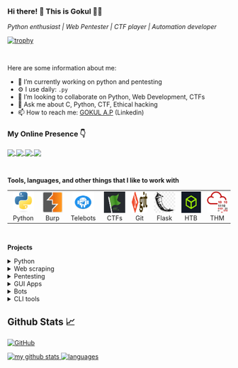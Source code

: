 
<!--
**gokulapap/gokulapap** is a ✨ _special_ ✨ repository because its `README.md` (this file) appears on your GitHub profile.

Here are some ideas to get you started:

- 🔭 I’m currently working on ...
- 🌱 I’m currently learning ...
- 👯 I’m looking to collaborate on ...
- 🤔 I’m looking for help with ...
- 💬 Ask me about ...
- 📫 How to reach me: ...
- 😄 Pronouns: ...
- ⚡ Fun fact: ...
-->

### Hi there! 👋 This is Gokul 👨‍💻

*Python enthusiast | Web Pentester | CTF player | Automation developer*

[![trophy](https://github-profile-trophy.vercel.app/?username=gokulapap&theme=onedark&row=1&margin-w=2&margin-h=2)](https://github.com/gokulapap)

<br>

Here are some information about me:

- 🔭 I’m currently working on python and pentesting
- ⚙️ I use daily: `.py`
- 👯 I’m looking to collaborate on Python, Web Development, CTFs
- 💬 Ask me about C, Python, CTF, Ethical hacking
- 📫 How to reach me: [GOKUL A.P](https://www.linkedin.com/in/gokulap) (Linkedin)

### My Online Presence 👇
<p>
<a href="https://www.instagram.com/gokulapap/" target="blank">
<img align="center" src="https://img.shields.io/badge/Instagram-E4405F?style=for-the-badge&logo=instagram&logoColor=white"/>
</a>

<a href="https://www.linkedin.com/in/gokulap" target="blank">
<img align="center" src="https://img.shields.io/badge/LinkedIn-0077B5?style=for-the-badge&logo=linkedin&logoColor=white"/>
</a>
  
<a href="https://gokulap.hashnode.dev/" target="blank">
<img align="center" src="https://img.shields.io/badge/Hashnode-2962FF?style=for-the-badge&logo=hashnode&logoColor=white"/>
</a>
  
<a href="https://www.youtube.com/c/CodingWithGokul" target="blank">
<img align="center" src="https://img.shields.io/badge/Youtube-c4302b?style=for-the-badge&logo=youtube&logoColor=white"/>
</a>  
</p>

<!--
### Hack the box and Try hack me badges
-->


<br>

**Tools, languages, and other things that I like to work with**

<table>
  <tr>
      <td align="center" width="96">
      <a href="#macropower-tech">
        <img src="./img/python.svg" width="48" height="48" alt="C" />
      </a>
      <br>Python
     </td>

   <td align="center"  width="96">
      <a href="#macropower-tech">
        <img src="./img/burp.jpeg" width="48" height="48" alt="MySQL" />
      </a>
      <br>Burp
    </td>

   <td align="center"  width="96">
      <a href="#macropower-tech">
        <img src="./img/telebot.png" width="48" height="48" alt="MySQL" />
      </a>
      <br>Telebots
    </td>

   <td align="center"  width="96">
      <a href="#macropower-tech">
        <img src="./img/ctf.png" width="48" height="48" alt="MySQL" />
      </a>
      <br>CTFs
    </td>

   <td align="center"  width="96">
      <a href="#macropower-tech">
        <img src="./img/git.svg" width="48" height="48" alt="MySQL" />
      </a>
      <br>Git
    </td>

   <td align="center"  width="96">
      <a href="#macropower-tech">
        <img src="./img/flask.jpeg" width="48" height="48" alt="MySQL" />
      </a>
      <br>Flask
    </td>

   <td align="center"  width="96">
      <a href="#macropower-tech">
        <img src="./img/htb.jpg" width="48" height="48" alt="MySQL" />
      </a>
      <br>HTB
    </td>

   <td align="center"  width="96">
      <a href="#macropower-tech">
        <img src="./img/thm.png" width="48" height="48" alt="MySQL" />
      </a>
      <br>THM
    </td>

  </tr>
</table>

<br>

<!--
**📩 Latest Tech Blog Posts**
-->

**Projects**

<!-- split -->

<details>
<summary>Python</summary>
<ul>

<li><a href="https://github.com/gokulapap/Linux-Visual-Search" target="_blank">Linux Visual Search</a></li>
<li><a href="https://github.com/gokulapap/subdomainer-flask" target="_blank">Subdomainer Flask</a></li>

</ul>
</details>

<!-- split -->

<details>
<summary>Web scraping</summary>
<ul>

<li><a href="https://github.com/gokulapap/freedemy" target="_blank">Free Udemy API</a></li>

</ul>
</details>

<!-- split -->

<details>
<summary>Pentesting</summary>
<ul>

<li><a href="https://github.com/gokulapap/submax" target="_blank">Submax</a></li>
<li><a href="https://github.com/gokulapap/subdomainer-flask" target="_blank">Subdomainer flask</a></li>
<li><a href="https://github.com/gokulapap/dirbrute" target="_blank">Dirbrute</a></li>
<li><a href="https://github.com/gokulapap/bugdork" target="_blank">Bugdork</a></li>

</ul>
</details>

<!-- split -->

<details>
<summary>GUI Apps</summary>
<ul>

<li><a href="https://github.com/gokulapap/eazy-entry" target="_blank">Eazy Entry</a></li>

</ul>
</details>

<!-- split -->

<details>
<summary>Bots</summary>
<ul>

<li><a href="https://github.com/gokulapap/telebots" target="_blank">Telegram bots</a></li>
<li><a href="https://github.com/gokulapap/ai-chat-bot" target="_blank">AI Chat bot</a></li>
<li><a href="https://github.com/gokulapap/whatsasena-plugins" target="_blank">Whatsapp bots</a></li>

</ul>
</details>

<!-- split -->

<details>
<summary>CLI tools</summary>
<ul>

<li><a href="https://github.com/gokulapap/wget-drive" target="_blank">Wget Drive</a></li>
<li><a href="https://github.com/gokulapap/urlencode" target="_blank">Urlencode</a></li>
<li><a href="https://github.com/gokulapap/To-Do" target="_blank">To-Do</a></li>
<li><a href="https://github.com/gokulapap/add-del-proto" target="_blank">Add-del-Proto</a></li>
<li><a href="https://github.com/gokulapap/Unshortener" target="_blank">Unshortener</a></li>
<li><a href="https://github.com/gokulapap/CovidVisualizer" target="_blank">Covid Visualizer</a></li>

</ul>
</details>

## Github Stats 📈
<!-- status codes -->
<a href="https://gokulap.hashnode.dev/">
<img alt="GitHub" src="https://img.shields.io/badge/dynamic/json?logo=github&label=GitHub+Followers&labelColor=282c34&color=181717&query=%24.data.totalSubs&url=https%3A%2F%2Fapi.spencerwoo.com%2Fsubstats%2F%3Fsource%3Dgithub%26queryKey%3Dgokulapap&longCache=true">
</a>

<a href="https://gokulap.hashnode.dev/">
    <p>
    <img src="https://github-readme-stats.vercel.app/api?username=gokulapap&show_icons=true&theme=tokyonight" alt="my github stats" width="420"/>&nbsp;<img src="https://github-readme-stats.vercel.app/api/top-langs/?username=gokulapap&layout=compact&theme=tokyonight" alt="languages" height="165">
    </p>
</a>



